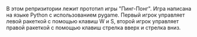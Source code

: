 В этом репризитории лежит прототип игры "Пинг-Понг".
Игра написана на языке Python с использованием pygame.
Первый игрок управляет левой ракеткой с помощью клавиш W и S, второй игрок управляет правой ракеткой с помощью клавиш стрелка вверх и стрелка вниз.
